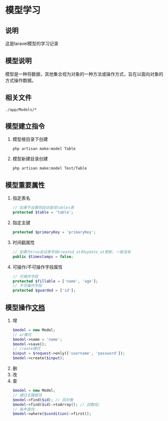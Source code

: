 # 模型学习

## 说明
这是laravel模型的学习记录

## 模型说明
模型是一种将数据，其他集合视为对象的一种方法或操作方式，旨在以面向对象的方式操作数据。

## 相关文件
```
./app/Models/*
```

## 模型建立指令
1. 模型根目录下创建
    ```
    php artisan make:model Table
    ```
2. 模型新建目录创建
    ```
    php artisan make:model Test/Table
    ```

## 模型重要属性
1. 指定表名
    ```php
    // 如果不设置则自动查找tables表
    protected $table = 'table';
    ```
2. 指定主键
    ```php
    protected $primaryKey = 'primaryKey';
    ```
3. 时间戳属性
    ```php
    // 如果为true会往表字段created_at和update_at更新，一般没有
    public $timestamps = false;
    ```
4. 可操作/不可操作字段属性
    ```php
    // 可操作字段
    protected $fillable = ['name', 'age'];
    // 不可操作字段
    protected $guarded = ['id'];
    ```

## 模型操作[文档](https://learnku.com/docs/laravel/8.x/queries/9401#976737)
1. 增
    ```php
    $model = new Model;
    // ar模式
    $model->name = 'name';
    $model->save();
    // create模式
    $input = $request->only(['username', 'password']);
    $model->create($input);
    ```
2. 删
3. 改
4. 查
    ```php
    $model = new Model;
    // 通过主键查找
    $model->find($id); // 回对象
    $model->find($id)->toArray(); // 回数组;
    // 条件查找
    $model->where($condition)->first();
    ```